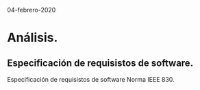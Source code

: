 04-febrero-2020

# Análisis.

## Especificación de requisistos de software.

Especificación de requisistos de software Norma IEEE 830.

